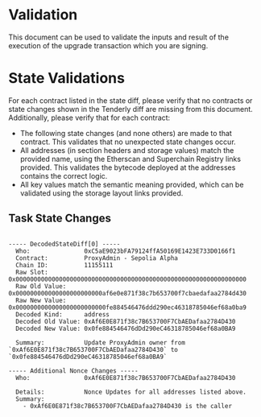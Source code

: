 # Validation

This document can be used to validate the inputs and result of the execution of the upgrade transaction which you are
signing.

# State Validations

For each contract listed in the state diff, please verify that no contracts or state changes shown in the Tenderly diff are missing from this document. Additionally, please verify that for each contract:

- The following state changes (and none others) are made to that contract. This validates that no unexpected state
  changes occur.
- All addresses (in section headers and storage values) match the provided name, using the Etherscan and Superchain
  Registry links provided. This validates the bytecode deployed at the addresses contains the correct logic.
- All key values match the semantic meaning provided, which can be validated using the storage layout links provided.

## Task State Changes

<pre>
<code>
----- DecodedStateDiff[0] -----
  Who:               0xC5aE9023bFA79124ffA50169E1423E733D0166f1
  Contract:          ProxyAdmin - Sepolia Alpha
  Chain ID:          11155111
  Raw Slot:          0x0000000000000000000000000000000000000000000000000000000000000000
  Raw Old Value:     0x000000000000000000000000af6e0e871f38c7b653700f7cbaedafaa2784d430
  Raw New Value:     0x0000000000000000000000000fe884546476ddd290ec46318785046ef68a0ba9
  Decoded Kind:      address
  Decoded Old Value: 0xAf6E0E871f38c7B653700F7CbAEDafaa2784D430
  Decoded New Value: 0x0fe884546476dDd290eC46318785046ef68a0BA9

  Summary:           Update ProxyAdmin owner from `0xAf6E0E871f38c7B653700F7CbAEDafaa2784D430` to `0x0fe884546476dDd290eC46318785046ef68a0BA9`

----- Additional Nonce Changes -----
  Who:               0xAf6E0E871f38c7B653700F7CbAEDafaa2784D430

  Details:           Nonce Updates for all addresses listed above.
  Summary:
    - 0xAf6E0E871f38c7B653700F7CbAEDafaa2784D430 is the caller
</pre>
